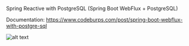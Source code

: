Spring Reactive with PostgreSQL (Spring Boot WebFlux + PostgreSQL)

Documentation: https://www.codeburps.com/post/spring-boot-webflux-with-postgre-sql

![alt text](https://techburps-6.s3.ap-south-1.amazonaws.com/tech-blog/spring-boot-webflux-dependencies.png)
